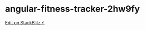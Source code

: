 # angular-fitness-tracker-2hw9fy

[Edit on StackBlitz ⚡️](https://stackblitz.com/edit/angular-fitness-tracker-2hw9fy)